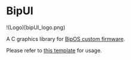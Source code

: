 # BipUI

!(Logo)[bipUI_logo.png)

A C graphics library for [BipOS custom firmware](https://myamazfit.ru/threads/bip-mnvolkov-bipos-en.1087/).

Please refer to [this template](https://github.com/enricorov/bipsim-template/) for usage.
